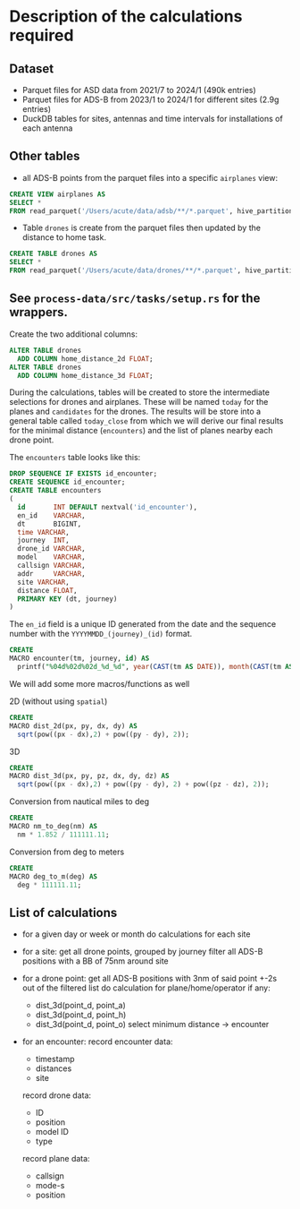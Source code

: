 # Description of the calculations required

## Dataset

- Parquet files for ASD data from 2021/7 to 2024/1      (490k entries)
- Parquet files for ADS-B from 2023/1 to 2024/1 for different sites (2.9g entries)
- DuckDB tables for sites, antennas and time intervals for installations of each antenna

## Other tables

- all ADS-B points from the parquet files into a specific `airplanes` view:

```sql
CREATE VIEW airplanes AS
SELECT *
FROM read_parquet('/Users/acute/data/adsb/**/*.parquet', hive_partitioning = true);
```

- Table `drones` is create from the parquet files then updated by the distance to home task.

```sql
CREATE TABLE drones AS
SELECT *
FROM read_parquet('/Users/acute/data/drones/**/*.parquet', hive_partitioning = true);
```

## See `process-data/src/tasks/setup.rs` for the wrappers.

Create the two additional columns:

```sql
ALTER TABLE drones
  ADD COLUMN home_distance_2d FLOAT;
ALTER TABLE drones
  ADD COLUMN home_distance_3d FLOAT;
```

During the calculations, tables will be created to store the intermediate selections for drones and airplanes. These
will be named `today` for the planes and `candidates` for the drones. The results will be store into a general table
called `today_close` from which we will derive our final results for the minimal distance (`encounters`) and the list of
planes nearby each drone point.

The `encounters` table looks like this:

```sql
DROP SEQUENCE IF EXISTS id_encounter;
CREATE SEQUENCE id_encounter;
CREATE TABLE encounters
(
  id       INT DEFAULT nextval('id_encounter'),
  en_id    VARCHAR,
  dt       BIGINT,
  time VARCHAR,
  journey  INT,
  drone_id VARCHAR,
  model    VARCHAR,
  callsign VARCHAR,
  addr     VARCHAR,
  site VARCHAR,
  distance FLOAT,
  PRIMARY KEY (dt, journey)
)
```

The `en_id` field is a unique ID generated from the date and the sequence number with the `YYYYMMDD_(journey)_(id)`
format.

```sql
CREATE
MACRO encounter(tm, journey, id) AS
  printf("%04d%02d%02d_%d_%d", year(CAST(tm AS DATE)), month(CAST(tm AS DATE)), day(CAST(tm AS DATE)), journey, id);
```

We will add some more macros/functions as well

2D (without using `spatial`)

```sql
CREATE
MACRO dist_2d(px, py, dx, dy) AS
  sqrt(pow((px - dx),2) + pow((py - dy), 2));
```

3D

```sql
CREATE
MACRO dist_3d(px, py, pz, dx, dy, dz) AS
  sqrt(pow((px - dx),2) + pow((py - dy), 2) + pow((pz - dz), 2));
```

Conversion from nautical miles to deg

```sql
CREATE
MACRO nm_to_deg(nm) AS
  nm * 1.852 / 111111.11;
```

Conversion from deg to meters

```sql
CREATE
MACRO deg_to_m(deg) AS
  deg * 111111.11;
```

## List of calculations

- for a given day or week or month
  do calculations for each site

- for a site:
  get all drone points, grouped by journey
  filter all ADS-B positions with a BB of 75nm around site

- for a drone point:
  get all ADS-B positions with 3nm of said point +-2s out of the filtered list
  do calculation for plane/home/operator if any:
    * dist_3d(point_d, point_a)
    * dist_3d(point_d, point_h)
    * dist_3d(point_d, point_o)
      select minimum distance -> encounter

- for an encounter:
  record encounter data:
    * timestamp
    * distances
    * site

  record drone data:
    * ID
    * position
    * model ID
    * type

  record plane data:
    * callsign
    * mode-s
    * position

